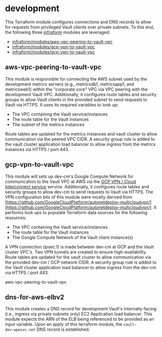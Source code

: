 # development

This Terraform module configures connections and DNS records to allow for requests from privileged Vault clients over private subnets. To this end, the following three [infraform](https://github.com/wpengine/infraform/) modules are leveraged:

- [infraform/modules/aws-vpc-peering-to-vault-vpc](https://github.com/wpengine/infraform/tree/master/modules/aws-vpc-peering-to-vault-vpc)
- [infraform/modules/gcp-vpn-to-vault-vpc](https://github.com/wpengine/infraform/tree/master/modules/dns-for-aws-elbv2)
- [infraform/modules/gcp-vpn-to-vault-vpc](https://github.com/wpengine/infraform/tree/master/modules/dns-for-aws-elbv2)

## aws-vpc-peering-to-vault-vpc
This module is responsible for connecting the AWS subnet used by the development metrics servers (e.g., metricsdb1, metricsapp1, and metricsweb1) within the "corporate core" VPC via VPC peering with the development Vault VPC. Additionally, it configures route tables and security groups to allow Vault clients in the provided subnet to send requests to Vault via HTTPS. It uses its required variables to look up:

- The VPC containing the Vault service/instances
- The route table for the Vault instances
- The subnet of the metrics instances

Route tables are updated for the metrics instances and vault cluster to allow communication via the peered VPC CIDR. A security group rule is added to the vault cluster application load balancer to allow ingress from the metrics instances via HTTPS / port 443.

## gcp-vpn-to-vault-vpc
This module will sets up dev-cm's Google Compute Network for communication to the Vault VPC at AWS via the [GCP VPN / Cloud Interconnect service](https://cloud.google.com/interconnect/) service. Additionally, it configures route tables and security groups to allow dev-cm to send requests to Vault via HTTPS. The VPN configuration bits of this module were mostly derived from [https://github.com/GoogleCloudPlatform/autonetdeploy-multicloudvpn/](https://github.com/GoogleCloudPlatform/autonetdeploy-multicloudvpn/). It performs look ups to populate Terraform data sources for the following resources:

- The VPC containing the Vault service/instances
- The route table for the Vault instances
- The Google Compute Network of the Vault client instance(s)

A VPN connection (ipsec.1) is made between dev-cm at GCP and the Vault cluster VPC's. Two VPN tunnels are created to ensure high-availability. Route tables are updated for the vault cluster to allow communication via the provided dev-cm / GCP network CIDR. A security group rule is added to the Vault cluster application load balancer to allow ingress from the dev-cm via HTTPS / port 443.

aws-vpc-peering-to-vault-vpc


## dns-for-aws-elbv2
This module creates a DNS record for development Vault's internally-facing (i.e., ingress via private subnets only) EC2 Application load balancer. This module expects the ARN of the ELB being referenced to be provided as an input variable. Upon an apply of this terraform module, the `vault-dev.wpesvc.net` DNS record is established.
